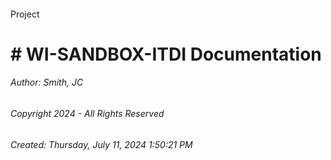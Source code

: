 #### 

Project

# # WI-SANDBOX-ITDI Documentation







###### Author:  Smith, JC

###### Copyright 2024 - All Rights Reserved

###### Created: Thursday, July 11, 2024 1:50:21 PM

